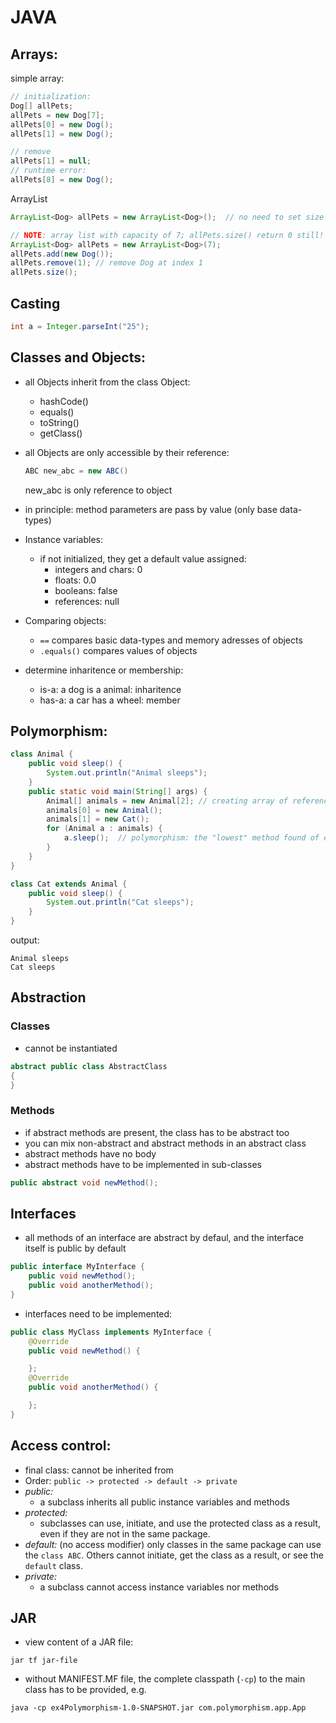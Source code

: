 # JAVA

## Arrays:

simple array:
```java
// initialization:
Dog[] allPets;
allPets = new Dog[7];
allPets[0] = new Dog();
allPets[1] = new Dog();

// remove
allPets[1] = null;
// runtime error:
allPets[8] = new Dog();
```
ArrayList
```java
ArrayList<Dog> allPets = new ArrayList<Dog>();  // no need to set size

// NOTE: array list with capacity of 7; allPets.size() return 0 still!
ArrayList<Dog> allPets = new ArrayList<Dog>(7);
allPets.add(new Dog());
allPets.remove(1); // remove Dog at index 1
allPets.size();
```

## Casting

```java
int a = Integer.parseInt("25");
```

## Classes and Objects:

- all Objects inherit from the class Object:
    - hashCode()
    - equals()
    - toString()
    - getClass()
- all Objects are only accessible by their reference:
    ```java
    ABC new_abc = new ABC()
    ```
    new_abc is only reference to object
- in principle: method parameters are pass by value (only base data-types)
- Instance variables:
    - if not initialized, they get a default value assigned:
        - integers and chars: 0
        - floats: 0.0
        - booleans: false
        - references: null
- Comparing objects:
    - `==` compares basic data-types and memory adresses of objects
    - `.equals()` compares values of objects

- determine inharitence or membership:
  - is-a: a dog is a animal: inharitence
  - has-a: a car has a wheel: member

## Polymorphism:
```java
class Animal {
    public void sleep() {
        System.out.println("Animal sleeps");
    }
    public static void main(String[] args) {
        Animal[] animals = new Animal[2]; // creating array of reference for superclass only
        animals[0] = new Animal();
        animals[1] = new Cat();
        for (Animal a : animals) {
            a.sleep();  // polymorphism: the "lowest" method found of each object is called
        }
    }
}

class Cat extends Animal {
    public void sleep() {
        System.out.println("Cat sleeps");
    }
}
```
output:
```
Animal sleeps
Cat sleeps
```

## Abstraction 

### Classes

- cannot be instantiated

```java
abstract public class AbstractClass
{
}
```

### Methods

- if abstract methods are present, the class has to be abstract too
- you can mix non-abstract and abstract methods in an abstract class
- abstract methods have no body
- abstract methods have to be implemented in sub-classes

```java
public abstract void newMethod();
```

## Interfaces

- all methods of an interface are abstract by defaul, and the interface itself is public by default
```java
public interface MyInterface {
    public void newMethod();
    public void anotherMethod();
}
```

- interfaces need to be implemented:
```java
public class MyClass implements MyInterface {
    @Override
    public void newMethod() {

    };
    @Override
    public void anotherMethod() {

    };
}
```

## Access control:

- final class: cannot be inherited from
- Order: `public -> protected -> default -> private`
- *public:* 
  - a subclass inherits all public instance variables and methods
- *protected:*
  - subclasses can use, initiate, and use the protected class as a result, even if they are not in the same package.
- *default:* (no access modifier) only classes in the same package can use the `class ABC`. Others cannot initiate, get the class as a result, or see the `default` class.
- *private:*
  - a subclass cannot access instance variables nor methods

## JAR

- view content of a JAR file:
```shell
jar tf jar-file
```

- without MANIFEST.MF file, the complete classpath (`-cp`) to the main class has to be provided, e.g.
```shell
java -cp ex4Polymorphism-1.0-SNAPSHOT.jar com.polymorphism.app.App
```